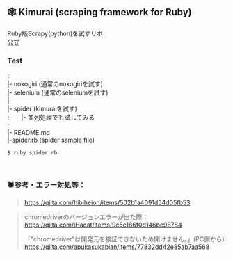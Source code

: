 ## 🕸 Kimurai (scraping framework for Ruby)  

Ruby版Scrapy(python)を試すリポ  
[公式](https://github.com/vifreefly/kimuraframework )

### Test
:   
|- nokogiri (通常のnokogiriを試す)  
|- selenium (通常のseleniumを試す)  
|  
|- spider (kimuraiを試す)   
:　　|- 並列処理でも試してみる  
:    
|- README.md  
|-spider.rb (spider sample file)
```
$ ruby spider.rb
```


<br/>

### 🕷参考・エラー対処等：
> https://qiita.com/hibiheion/items/502b1a4091d54d05fb53  

> chromedriverのバージョンエラーが出た際：  
https://qiita.com/iHacat/items/9c5c186f0d146bc98784
>
>「"chromedriver"は開発元を検証できないため開けません。」(PC側から):  
https://qiita.com/apukasukabian/items/77832dd42e85ab7aa568